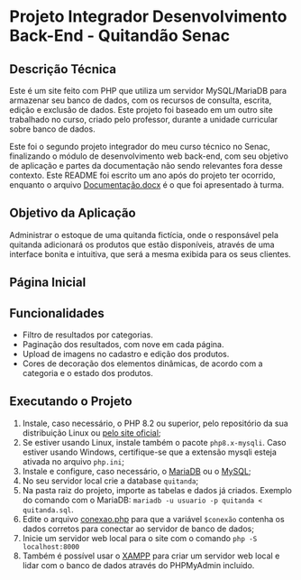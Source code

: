 # Projeto Integrador Desenvolvimento Back-End - Quitandão Senac

## Descrição Técnica
Este é um site feito com PHP que utiliza um servidor MySQL/MariaDB para armazenar seu banco de dados, com os recursos de consulta, escrita, edição e exclusão de dados. Este projeto foi baseado em um outro site trabalhado no curso, criado pelo professor, durante a unidade curricular sobre banco de dados.

Este foi o segundo projeto integrador do meu curso técnico no Senac, finalizando o módulo de desenvolvimento web back-end, com seu objetivo de aplicação e partes da documentação não sendo relevantes fora desse contexto. Este README foi escrito um ano após do projeto ter ocorrido, enquanto o arquivo [Documentação.docx](Documentação.docx) é o que foi apresentado à turma.

## Objetivo da Aplicação
Administrar o estoque de uma quitanda fictícia, onde o responsável pela quitanda adicionará os produtos que estão disponíveis, através de uma interface bonita e intuitiva, que será a mesma exibida para os seus clientes.

## Página Inicial

## Funcionalidades
* Filtro de resultados por categorias.
* Paginação dos resultados, com nove em cada página.
* Upload de imagens no cadastro e edição dos produtos.
* Cores de decoração dos elementos dinâmicas, de acordo com a categoria e o estado dos produtos.

## Executando o Projeto 
1. Instale, caso necessário, o PHP 8.2 ou superior, pelo repositório da sua distribuição Linux ou [pelo site oficial](https://www.php.net/downloads.php);
2. Se estiver usando Linux, instale também o pacote ``php8.x-mysqli``. Caso estiver usando Windows, certifique-se que a extensão mysqli esteja ativada no arquivo ``php.ini``;
3. Instale e configure, caso necessário, o [MariaDB](https://mariadb.com/docs/server/mariadb-quickstart-guides/installing-mariadb-server-guide) ou o [MySQL](https://dev.mysql.com/downloads/);
4. No seu servidor local crie a database ``quitanda``;
5. Na pasta raiz do projeto, importe as tabelas e dados já criados. Exemplo do comando com o MariaDB: ``mariadb -u usuario -p quitanda < quitanda.sql``.
6. Edite o arquivo [conexao.php](conexao.php) para que a variável ``$conexão`` contenha os dados corretos para conectar ao servidor de banco de dados;
7. Inicie um servidor web local para o site com o comando ``php -S localhost:8000``
8.  Também é possível usar o [XAMPP](https://www.apachefriends.org/pt_br/index.html) para criar um servidor web local e lidar com o banco de dados através do PHPMyAdmin incluido.
